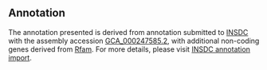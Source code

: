 

Annotation
----------

The annotation presented is derived from annotation submitted to
[INSDC](http://www.insdc.org) with the assembly accession
[GCA\_000247585.2](http://www.ebi.ac.uk/ena/data/view/GCA_000247585.2),
with additional non-coding genes derived from
[Rfam](http://rfam.xfam.org/). For more details, please visit [INSDC
annotation
import](http://ensemblgenomes.org/info/data/insdc_annotation).

